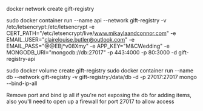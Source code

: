 docker network create gift-registry

sudo docker container run --name api --network gift-registry -v /etc/letsencrypt:/etc/letsencrypt -e CERT_PATH="/etc/letsencrypt/live/www.mikaylaandconnor.com" -e EMAIL_USER="clairelouise.butler@outlook.com" -e EMAIL_PASS="@@EBj*v08Xmy" -e APP_KEY="M&CWedding" -e MONGODB_URI="mongodb://db:27017" -p 443:4000 -p 80:3000 -d gift-registry-api 

sudo docker volume create gift-registry
sudo docker container run --name db --network gift-registry -v gift-registry:/data/db -d -p 27017:27017  mongo --bind-ip-all

Remove port and bind ip all if you're not exposing the db for adding items, also you'll need to open up a firewall for port 27017 to allow access

